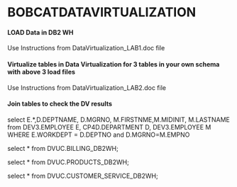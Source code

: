 # BOBCATDATAVIRTUALIZATION

#### LOAD Data in DB2 WH

Use Instructions from DataVirtualization_LAB1.doc file

#### Virtualize tables in Data Virtualization for 3 tables in your own schema with above 3 load files

Use Instructions from DataVirtualization_LAB2.doc file

#### Join tables to check the DV results

select E.*,D.DEPTNAME, D.MGRNO, M.FIRSTNME,M.MIDINIT, M.LASTNAME 
from DEV3.EMPLOYEE E, CP4D.DEPARTMENT D, DEV3.EMPLOYEE M 
WHERE E.WORKDEPT = D.DEPTNO and D.MGRNO=M.EMPNO


select * from DVUC.BILLING_DB2WH;

select * from DVUC.PRODUCTS_DB2WH;

select * from DVUC.CUSTOMER_SERVICE_DB2WH;



